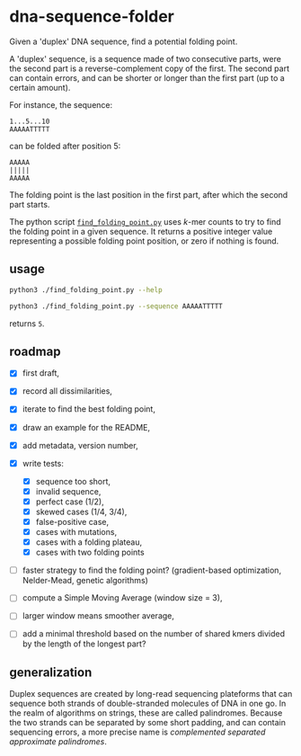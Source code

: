 # dna-sequence-folder

Given a 'duplex' DNA sequence, find a potential folding point.

A 'duplex' sequence, is a sequence made of two consecutive parts, were
the second part is a reverse-complement copy of the first. The second
part can contain errors, and can be shorter or longer than the first
part (up to a certain amount).

For instance, the sequence:

```
1...5...10
AAAAATTTTT
```

can be folded after position 5:

```
AAAAA
|||||
AAAAA
```

The folding point is the last position in the first part, after which
the second part starts.

The python script
[`find_folding_point.py`](https://raw.githubusercontent.com/frederic-mahe/dna-sequence-folder/main/src/find_folding_point.py)
uses *k*-mer counts to try to find the folding point in a given
sequence. It returns a positive integer value representing a possible
folding point position, or zero if nothing is found.


## usage

```sh
python3 ./find_folding_point.py --help
```
```sh
python3 ./find_folding_point.py --sequence AAAAATTTTT
```

returns `5`.


## roadmap

- [x] first draft,
- [x] record all dissimilarities,
- [x] iterate to find the best folding point,
- [x] draw an example for the README,
- [x] add metadata, version number,
- [x] write tests:
  - [x] sequence too short,
  - [x] invalid sequence,
  - [x] perfect case (1/2),
  - [x] skewed cases (1/4, 3/4),
  - [x] false-positive case,
  - [x] cases with mutations,
  - [x] cases with a folding plateau,
  - [x] cases with two folding points
- [ ] faster strategy to find the folding point? (gradient-based
      optimization, Nelder-Mead, genetic algorithms)
- [ ] compute a Simple Moving Average (window size = 3),
- [ ] larger window means smoother average,
- [ ] add a minimal threshold based on the number of shared kmers
      divided by the length of the longest part?


## generalization

Duplex sequences are created by long-read sequencing plateforms that
can sequence both strands of double-stranded molecules of DNA in one
go. In the realm of algorithms on strings, these are called
palindromes. Because the two strands can be separated by some short
padding, and can contain sequencing errors, a more precise name is
*complemented separated approximate palindromes*.
